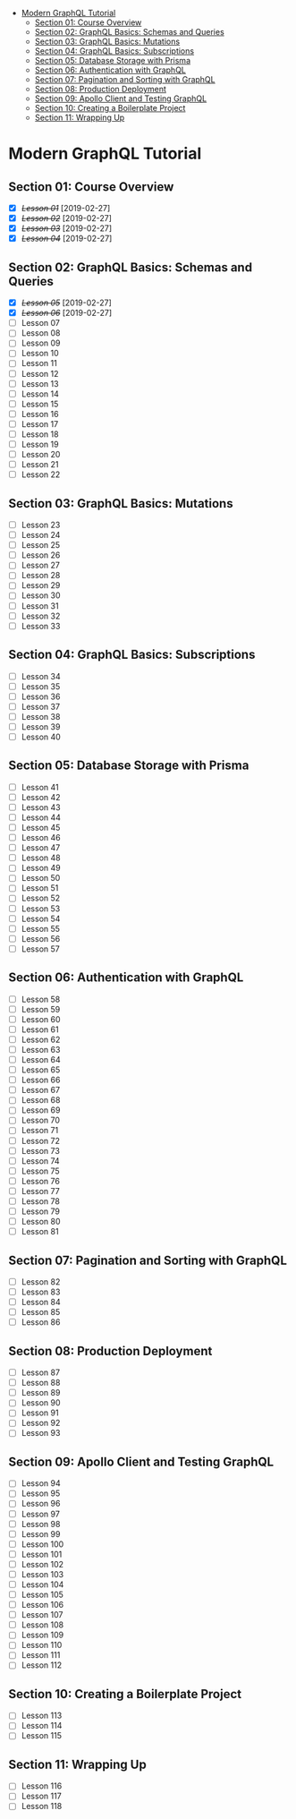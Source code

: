 <!-- TOC -->

- [Modern GraphQL Tutorial](#modern-graphql-tutorial)
  - [Section 01: Course Overview](#section-01-course-overview)
  - [Section 02: GraphQL Basics: Schemas and Queries](#section-02-graphql-basics-schemas-and-queries)
  - [Section 03: GraphQL Basics: Mutations](#section-03-graphql-basics-mutations)
  - [Section 04: GraphQL Basics: Subscriptions](#section-04-graphql-basics-subscriptions)
  - [Section 05: Database Storage with Prisma](#section-05-database-storage-with-prisma)
  - [Section 06: Authentication with GraphQL](#section-06-authentication-with-graphql)
  - [Section 07: Pagination and Sorting with GraphQL](#section-07-pagination-and-sorting-with-graphql)
  - [Section 08: Production Deployment](#section-08-production-deployment)
  - [Section 09: Apollo Client and Testing GraphQL](#section-09-apollo-client-and-testing-graphql)
  - [Section 10: Creating a Boilerplate Project](#section-10-creating-a-boilerplate-project)
  - [Section 11: Wrapping Up](#section-11-wrapping-up)

<!-- /TOC -->

# Modern GraphQL Tutorial

## Section 01: Course Overview

- [X] ~~*Lesson 01*~~ [2019-02-27]
- [X] ~~*Lesson 02*~~ [2019-02-27]
- [X] ~~*Lesson 03*~~ [2019-02-27]
- [X] ~~*Lesson 04*~~ [2019-02-27]

## Section 02: GraphQL Basics: Schemas and Queries

- [X] ~~*Lesson 05*~~ [2019-02-27]
- [X] ~~*Lesson 06*~~ [2019-02-27]
- [ ] Lesson 07
- [ ] Lesson 08
- [ ] Lesson 09
- [ ] Lesson 10
- [ ] Lesson 11
- [ ] Lesson 12
- [ ] Lesson 13
- [ ] Lesson 14
- [ ] Lesson 15
- [ ] Lesson 16
- [ ] Lesson 17
- [ ] Lesson 18
- [ ] Lesson 19
- [ ] Lesson 20
- [ ] Lesson 21
- [ ] Lesson 22

## Section 03: GraphQL Basics: Mutations

- [ ] Lesson 23
- [ ] Lesson 24
- [ ] Lesson 25
- [ ] Lesson 26
- [ ] Lesson 27
- [ ] Lesson 28
- [ ] Lesson 29
- [ ] Lesson 30
- [ ] Lesson 31
- [ ] Lesson 32
- [ ] Lesson 33

## Section 04: GraphQL Basics: Subscriptions

- [ ] Lesson 34
- [ ] Lesson 35
- [ ] Lesson 36
- [ ] Lesson 37
- [ ] Lesson 38
- [ ] Lesson 39
- [ ] Lesson 40

## Section 05: Database Storage with Prisma

- [ ] Lesson 41
- [ ] Lesson 42
- [ ] Lesson 43
- [ ] Lesson 44
- [ ] Lesson 45
- [ ] Lesson 46
- [ ] Lesson 47
- [ ] Lesson 48
- [ ] Lesson 49
- [ ] Lesson 50
- [ ] Lesson 51
- [ ] Lesson 52
- [ ] Lesson 53
- [ ] Lesson 54
- [ ] Lesson 55
- [ ] Lesson 56
- [ ] Lesson 57

## Section 06: Authentication with GraphQL

- [ ] Lesson 58
- [ ] Lesson 59
- [ ] Lesson 60
- [ ] Lesson 61
- [ ] Lesson 62
- [ ] Lesson 63
- [ ] Lesson 64
- [ ] Lesson 65
- [ ] Lesson 66
- [ ] Lesson 67
- [ ] Lesson 68
- [ ] Lesson 69
- [ ] Lesson 70
- [ ] Lesson 71
- [ ] Lesson 72
- [ ] Lesson 73
- [ ] Lesson 74
- [ ] Lesson 75
- [ ] Lesson 76
- [ ] Lesson 77
- [ ] Lesson 78
- [ ] Lesson 79
- [ ] Lesson 80
- [ ] Lesson 81

## Section 07: Pagination and Sorting with GraphQL

- [ ] Lesson 82
- [ ] Lesson 83
- [ ] Lesson 84
- [ ] Lesson 85
- [ ] Lesson 86

## Section 08: Production Deployment

- [ ] Lesson 87
- [ ] Lesson 88
- [ ] Lesson 89
- [ ] Lesson 90
- [ ] Lesson 91
- [ ] Lesson 92
- [ ] Lesson 93

## Section 09: Apollo Client and Testing GraphQL

- [ ] Lesson 94
- [ ] Lesson 95
- [ ] Lesson 96
- [ ] Lesson 97
- [ ] Lesson 98
- [ ] Lesson 99
- [ ] Lesson 100
- [ ] Lesson 101
- [ ] Lesson 102
- [ ] Lesson 103
- [ ] Lesson 104
- [ ] Lesson 105
- [ ] Lesson 106
- [ ] Lesson 107
- [ ] Lesson 108
- [ ] Lesson 109
- [ ] Lesson 110
- [ ] Lesson 111
- [ ] Lesson 112

## Section 10: Creating a Boilerplate Project

- [ ] Lesson 113
- [ ] Lesson 114
- [ ] Lesson 115

## Section 11: Wrapping Up

- [ ] Lesson 116
- [ ] Lesson 117
- [ ] Lesson 118